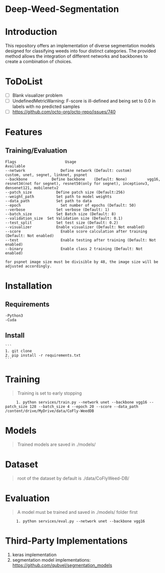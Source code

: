 # Deep-Weed-Segmentation

# Introduction
This repository offers an implementation of diverse segmentation models designed for classifying weeds into four distinct categories. The provided method allows the integration of different networks and backbones to create a combination of choices.

# ToDoList
  - [ ] Blank visualizer problem
  - [ ] UndefinedMetricWarning: F-score is ill-defined and being set to 0.0 in labels with no predicted samples
  - [ ] https://github.com/octo-org/octo-repo/issues/740

# Features

  ## Training/Evaluation
```
Flags				       Usage										            Available
--network			     Define network (Default: custom)			custom, unet, segnet, linknet, pspnet
--backbone		     Define backbone	(Default: None)			vgg16, resnet34(not for segnet), resnet50(only for segnet), inceptionv3,                                                                    densenet121, mobilenetv2
--patch_size		   Define patch size (Default:256)
--weight_path		   Set path to model weights
--data_path 		   Set path to data
--epoch				     Set number of epochs (Default: 50)
--verbose 			   Set verbose (Default: 1)
--batch_size		   Set Batch size (Default: 8)
--validation_size  Set Validation size (Default: 0.1)
--test_split		   Set test size (Default: 0.2)
--visualizer		   Enable visualizer (Default: Not enabled)
--score				     Enable score calculation after training (Default: Not enabled)
--test				     Enable testing after training (Default: Not enabled)
--binary			     Enable class 2 training (Default: Not enabled)

for pspnet image size must be divisible by 48, the image size will be adjusted accordingly.
```
# Installation
  ## Requirements
    -Python3
    -Cuda

  ## Install
    ```
    1. git clone
    2. pip install -r requirements.txt 
    ```
# Training 

  > Training is set to early stopping
 ```
      1. python services/train.py --network unet --backbone vgg16 --patch_size 128 --batch_size 4 --epoch 20 --score --data_path /content/drive/MyDrive/data/CoFly-WeedDB 
 ```
# Models

  > Trained models are saved in ./models/

# Dataset

  > root of the dataset by default is ./data/CoFlyWeed-DB/

# Evaluation

 > A model must be trained and saved in ./models/ folder first
 ```
      1. python services/eval.py --network unet --backbone vgg16
 ```

# Third-Party Implementations
 1. keras implementation
 2. segmentation model implementations: https://github.com/qubvel/segmentation_models

